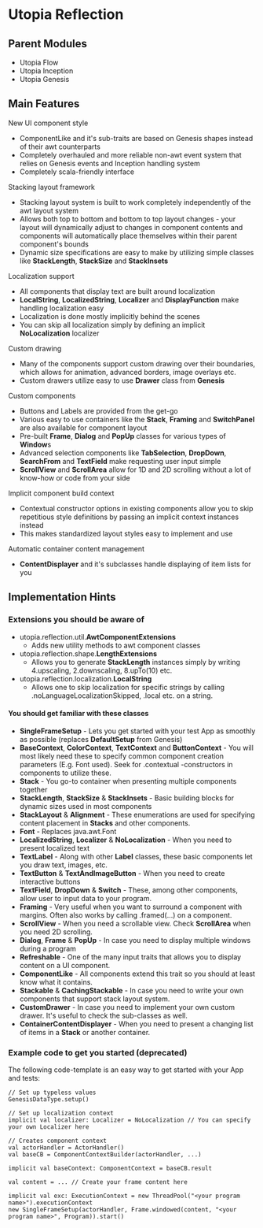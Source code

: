 # Utopia Reflection

## Parent Modules
- Utopia Flow
- Utopia Inception
- Utopia Genesis

## Main Features

New UI component style
- ComponentLike and it's sub-traits are based on Genesis shapes instead of their awt counterparts
- Completely overhauled and more reliable non-awt event system that relies on Genesis events
and Inception handling system
- Completely scala-friendly interface

Stacking layout framework
- Stacking layout system is built to work completely independently of the awt layout system
- Allows both top to bottom and bottom to top layout changes - your layout will dynamically adjust to 
  changes in component contents and components will automatically place themselves within their 
  parent component's bounds
- Dynamic size specifications are easy to make by utilizing simple classes like **StackLength**, 
  **StackSize** and **StackInsets**

Localization support
- All components that display text are built around localization
- **LocalString**, **LocalizedString**, **Localizer** and **DisplayFunction** make handling localization easy
- Localization is done mostly implicitly behind the scenes
- You can skip all localization simply by defining an implicit **NoLocalization** localizer

Custom drawing
- Many of the components support custom drawing over their boundaries, which allows for animation,
advanced borders, image overlays etc.
- Custom drawers utilize easy to use **Drawer** class from **Genesis**

Custom components
- Buttons and Labels are provided from the get-go
- Various easy to use containers like the **Stack**, **Framing** and **SwitchPanel** are also 
  available for component layout
- Pre-built **Frame**, **Dialog** and **PopUp** classes for various types of **Window**s
- Advanced selection components like **TabSelection**, **DropDown**, **SearchFrom** and **TextField** 
  make requesting user input simple
- **ScrollView** and **ScrollArea** allow for 1D and 2D scrolling without a lot of know-how or 
  code from your side

Implicit component build context
- Contextual constructor options in existing components allow you to skip repetitious style definitions by
passing an implicit context instances instead
- This makes standardized layout styles easy to implement and use

Automatic container content management
- **ContentDisplayer** and it's subclasses handle displaying of item lists for you

## Implementation Hints

### Extensions you should be aware of
- utopia.reflection.util.**AwtComponentExtensions**
  - Adds new utility methods to awt component classes
- utopia.reflection.shape.**LengthExtensions**
    - Allows you to generate **StackLength** instances simply by writing 4.upscaling, 
      2.downscaling, 8.upTo(10) etc.
- utopia.reflection.localization.**LocalString**
    - Allows one to skip localization for specific strings by calling .noLanguageLocalizationSkipped,
      .local etc. on a string.

#### You should get familiar with these classes
- **SingleFrameSetup** - Lets you get started with your test App as smoothly as possible
  (replaces **DefaultSetup** from Genesis)
- **BaseContext**, **ColorContext**, **TextContext** and **ButtonContext** - You will most
  likely need these to specify common component creation parameters (E.g. Font used). Seek for
  .contextual -constructors in components to utilize these.
- **Stack** - You go-to container when presenting multiple components together
- **StackLength**, **StackSize** & **StackInsets** - Basic building blocks for dynamic sizes used in 
  most components
- **StackLayout** & **Alignment** - These enumerations are used for specifying content placement in 
  **Stacks** and other components.
- **Font** - Replaces java.awt.Font
- **LocalizedString**, **Localizer** & **NoLocalization** - When you need to present localized text
- **TextLabel** - Along with other **Label** classes, these basic components let you draw text, images, etc.
- **TextButton** & **TextAndImageButton** - When you need to create interactive buttons
- **TextField**, **DropDown** & **Switch** - These, among other components, allow user to input data to 
  your program.
- **Framing** - Very useful when you want to surround a component with margins. Often also works by calling
  .framed(...) on a component.
- **ScrollView** - When you need a scrollable view. Check **ScrollArea** when you need 2D scrolling.
- **Dialog**, **Frame** & **PopUp** - In case you need to display multiple windows during a program
- **Refreshable** - One of the many input traits that allows you to display content on a UI component.
- **ComponentLike** - All components extend this trait so you should at least know what it contains.
- **Stackable** & **CachingStackable** - In case you need to write your own components that support 
  stack layout system.
- **CustomDrawer** - In case you need to implement your own custom drawer. It's useful to check the 
  sub-classes as well.
- **ContainerContentDisplayer** - When you need to present a changing list of items in
  a **Stack** or another container.

### Example code to get you started (deprecated)
The following code-template is an easy way to get started with your App and tests:

    // Set up typeless values
    GenesisDataType.setup()

    // Set up localization context
    implicit val localizer: Localizer = NoLocalization // You can specify your own Localizer here

    // Creates component context
    val actorHandler = ActorHandler()
    val baseCB = ComponentContextBuilder(actorHandler, ...)

    implicit val baseContext: ComponentContext = baseCB.result

    val content = ... // Create your frame content here

    implicit val exc: ExecutionContext = new ThreadPool("<your program name>").executionContext
    new SingleFrameSetup(actorHandler, Frame.windowed(content, "<your program name>", Program)).start()
